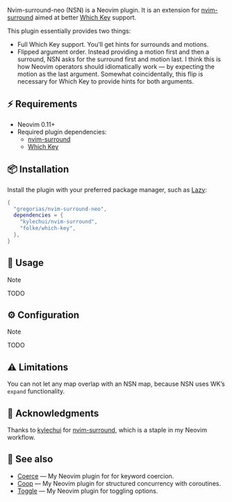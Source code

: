 <!-- markdownlint-disable MD013 MD033 MD041 -->

Nvim-surround-neo (NSN) is a Neovim plugin.
It is an extension for [nvim-surround][nvim-surround] aimed at better [Which
Key][which-key] support.

This plugin essentially provides two things:

- Full Which Key support. You’ll get hints for surrounds and motions.
- Flipped argument order. Instead providing a motion first and then a surround,
  NSN asks for the surround first and motion last.
  I think this is how Neovim operators should idiomatically work — by expecting
  the motion as the last argument.
  Somewhat coincidentally, this flip is necessary for Which Key to provide
  hints for both arguments.

## ⚡️ Requirements

- Neovim 0.11+
- Required plugin dependencies:
  - [nvim-surround][nvim-surround]
  - [Which Key][which-key]

## 📦 Installation

Install the plugin with your preferred package manager, such as [Lazy][lazy]:

```lua
{
  "gregorias/nvim-surround-neo",
  dependencies = {
    "kylechui/nvim-surround",
    "folke/which-key",
  },
}
```

## 🚀 Usage

> [!NOTE]
> TODO

## ⚙️ Configuration

> [!NOTE]
> TODO

## ⚠️ Limitations

You can not let any map overlap with an NSN map, because NSN uses WK’s `expand`
functionality.

## 🙏 Acknowledgments

Thanks to [kylechui](https://github.com/kylechui) for
[nvim-surround][nvim-surround], which is a staple in my Neovim workflow.

## 🔗 See also

- [Coerce](https://github.com/gregorias/coerce.nvim) — My Neovim plugin for
  for keyword coercion.
- [Coop](https://github.com/gregorias/coop.nvim) — My Neovim plugin for
  structured concurrency with coroutines.
- [Toggle](https://github.com/gregorias/toggle.nvim) — My Neovim plugin for
  toggling options.

[lazy]: https://github.com/folke/lazy.nvim
[nvim-surround]: https://github.com/kylechui/nvim-surround
[which-key]: https://github.com/folke/which-key.nvim

